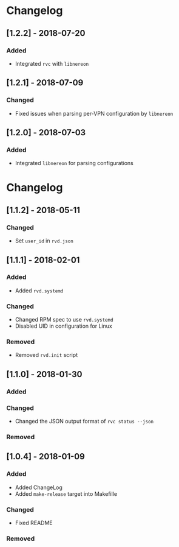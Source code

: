 
# Changelog

## [1.2.2] - 2018-07-20
### Added

- Integrated `rvc` with `libnereon`

## [1.2.1] - 2018-07-09
### Changed

- Fixed issues when parsing per-VPN configuration by `libnereon`

## [1.2.0] - 2018-07-03
### Added

- Integrated `libnereon` for parsing configurations

# Changelog

## [1.1.2] - 2018-05-11
### Changed

- Set `user_id` in `rvd.json`

## [1.1.1] - 2018-02-01
### Added

- Added `rvd.systemd`

### Changed

- Changed RPM spec to use `rvd.systemd`
- Disabled UID in configuration for Linux

### Removed

- Removed `rvd.init` script

## [1.1.0] - 2018-01-30
### Added

### Changed

- Changed the JSON output format of `rvc status --json`

### Removed

## [1.0.4] - 2018-01-09
### Added

- Added ChangeLog
- Added `make-release` target into Makefille

### Changed

- Fixed README

### Removed
